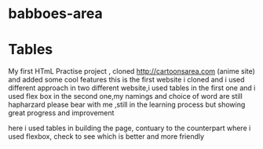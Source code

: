 # babboes-area
# Tables
My first HTmL Practise project , cloned http://cartoonsarea.com (anime site) and added some cool features
this is the first website i cloned and i used different approach in two different website,i used tables in the first one and i used flex box in the second one,my namings and choice of word are still hapharzard please bear with me ,still in the learning process but showing great progress and improvement

here i used tables in building the page, contuary to the counterpart where i used flexbox, check to see which is better and more friendly

